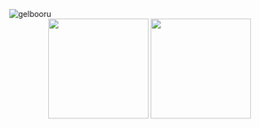 <img src="https://count.getloli.com/get/@FESSXX" alt="gelbooru" />

<div align="center">
<img height="180px" src="https://github-readme-stats.vercel.app/api?username=FESSXX&show_icons=true&count_private=true&text_color=70bed9&icon_color=fff&&hide=prs&bg_color=192133&theme=default_repocard"/>

<img height="180px" src="https://github-readme-stats.vercel.app/api/top-langs/?username=FESSXX&layout=compact&langs_count=6&text_color=70bed9&icon_color=fff&bg_color=192133&theme=default_repocard" />
</div>
